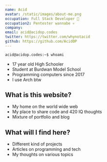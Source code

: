 ```yaml
---
name: Acid
avatar: /static/images/about-me.png
occupation: Full Stack Developer 🐛
occupation2: Pentester wannabe 💀
company: 
email: acid@acidop.codes
twitter: https://twitter.com/whynotacid
github: https://github.com/AcidOP
---
```


```bash
acid@acidop.codes:~$ whoami
```
* 17 year old High Schooler
* Student at Burdwan Model School
* Programming computers since 2017
* I use Arch btw


## What is this website?
* My home on the world wide web
* My place to share code and 420 IQ thoughts
* Mixture of portfolio and blog


## What will I find here?
* Different kind of projects
* Articles on programming and tech
* My thoughts on various topics